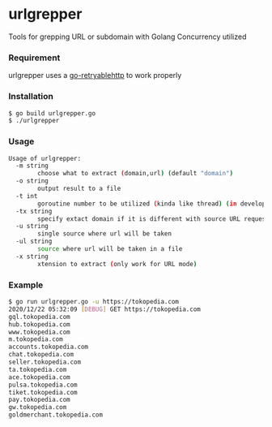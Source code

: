 # urlgrepper


Tools for grepping URL or subdomain with Golang Concurrency utilized


### Requirement

urlgrepper uses a [go-retryablehttp](github.com/hashicorp/go-retryablehttp") to work properly

### Installation

```sh
$ go build urlgrepper.go
$ ./urlgrepper
```



### Usage

```sh
Usage of urlgrepper:
  -m string
        choose what to extract (domain,url) (default "domain")
  -o string
        output result to a file
  -t int
        goroutine number to be utilized (kinda like thread) (in development) (default 10)
  -tx string
        specify extact domain if it is different with source URL requested (in development)
  -u string
        single source where url will be taken
  -ul string
        source where url will be taken in a file
  -x string
        xtension to extract (only work for URL mode)

```



### Example
```sh
$ go run urlgrepper.go -u https://tokopedia.com
2020/12/22 05:32:09 [DEBUG] GET https://tokopedia.com
gql.tokopedia.com
hub.tokopedia.com
www.tokopedia.com
m.tokopedia.com
accounts.tokopedia.com
chat.tokopedia.com
seller.tokopedia.com
ta.tokopedia.com
ace.tokopedia.com
pulsa.tokopedia.com
tiket.tokopedia.com
pay.tokopedia.com
gw.tokopedia.com
goldmerchant.tokopedia.com

```

